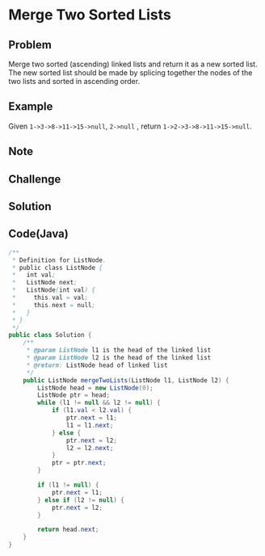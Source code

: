 # Merge Two Sorted Lists

## Problem

Merge two sorted (ascending) linked lists and return it as a new sorted list. The new sorted list should be made by splicing together the nodes of the two lists and sorted in ascending order.

## Example

Given `1->3->8->11->15->null`, `2->null` , return `1->2->3->8->11->15->null`.

## Note

## Challenge

## Solution

## Code(Java)

```java
/**
 * Definition for ListNode.
 * public class ListNode {
 *   int val;
 *   ListNode next;
 *   ListNode(int val) {
 *     this.val = val;
 *     this.next = null;
 *   }
 * }
 */
public class Solution {
    /**
     * @param ListNode l1 is the head of the linked list
     * @param ListNode l2 is the head of the linked list
     * @return: ListNode head of linked list
     */
    public ListNode mergeTwoLists(ListNode l1, ListNode l2) {
        ListNode head = new ListNode(0);
        ListNode ptr = head;
        while (l1 != null && l2 != null) {
            if (l1.val < l2.val) {
                ptr.next = l1;
                l1 = l1.next;
            } else {
                ptr.next = l2;
                l2 = l2.next;
            }
            ptr = ptr.next;
        }

        if (l1 != null) {
            ptr.next = l1;
        } else if (l2 != null) {
            ptr.next = l2;
        }

        return head.next;
    }
}
```
